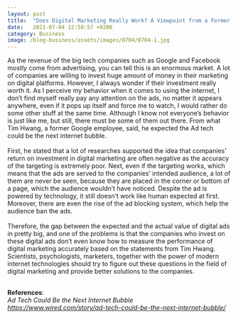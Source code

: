 ```yaml
---
layout: post
title:  "Does Digital Marketing Really Work? A Viewpoint from a Former Google Employee"
date:   2021-07-04 12:58:57 +0200
category: Business
image: /blog-business/assets/images/0704/0704-1.jpg
---
```

As the revenue of the big tech companies such as Google and Facebook mostly come from advertising, you can tell this is an enormous market. A lot of companies are willing to invest huge amount of money in their marketing on digital platforms. However, I always wonder if their investment really worth it. As I perceive my behavior when it comes to using the internet, I don’t find myself really pay any attention on the ads, no matter it appears anywhere, even if it pops up itself and force me to watch, I would rather do some other stuff at the same time. Although I know not everyone’s behavior is just like me, but still, there must be some of them out there.  From what Tim Hwang, a former Google employee, said, he expected the Ad tech could be the next internet bubble.
<br><br>First, he stated that a lot of researches supported the idea that companies’ return on investment in digital marketing are often negative as the accuracy of the targeting is extremely poor. Next, even if the targeting works, which means that the ads are served to the companies’ intended audience, a lot of them are never be seen, because they are placed in the corner or bottom of a page, which the audience wouldn’t have noticed. Despite the ad is powered by technology, it still doesn’t work like human expected at first. Moreover, there are even the rise of the ad blocking system, which help the audience ban the ads.
<br><br>Therefore, the gap between the expected and the actual value of digital ads in pretty big, and one of the problems is that the companies who invest on these digital ads don’t even know how to measure the performance of digital marketing accurately based on the statements from Tim Hwang. Scientists, psychologists, marketers, together with the power of modern internet technologies should try to figure out these questions in the field of digital marketing and provide better solutions to the companies.

<br><b>References</b>:
<br><cite>Ad Tech Could Be the Next Internet Bubble https://www.wired.com/story/ad-tech-could-be-the-next-internet-bubble/</cite>

